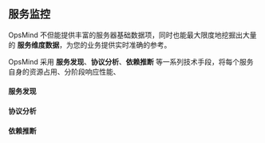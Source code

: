 ## 服务监控

OpsMind 不但能提供丰富的服务器基础数据项，同时也能最大限度地挖掘出大量的 **服务维度数据**，为您的业务提供实时准确的参考。

OpsMind 采用 **服务发现**、**协议分析**、**依赖推断** 等一系列技术手段，将每个服务自身的资源占用、分阶段响应性能、


#### 服务发现


#### 协议分析


#### 依赖推断

